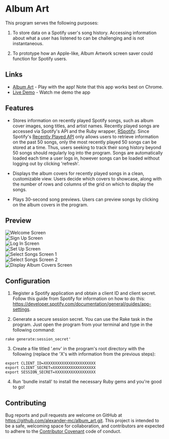 # Album Art

This program serves the following purposes:

1. To store data on a Spotify user's song history. Accessing information about what a user has listened to can be challenging and is not instantaneous.

2. To prototype how an Apple-like, Album Artwork screen saver could function for Spotify users.

## Links

+ [Album Art](https://album-art.herokuapp.com/) - Play with the app! Note that this app works best on Chrome.
+ [Live Demo](https://youtu.be/V8r7mgcpA4A) - Watch me demo the app

## Features

* Stores information on recently played Spotify songs, such as album cover images, song titles, and artist names. Recently played songs are accessed via Spotify's API and the Ruby wrapper, [RSpotify](https://github.com/guilhermesad/rspotify). Since Spotify's [Recently Played API](https://developer.spotify.com/documentation/web-api/reference-beta/) only allows users to retrieve information on the past 50 songs, only the most recently played 50 songs can be stored at a time. Thus, users seeking to track their song history beyond 50 songs should regularly log into the program. Songs are automatically loaded each time a user logs in, however songs can be loaded without logging out by clicking 'refresh'.

* Displays the album covers for recently played songs in a clean, customizable view. Users decide which covers to showcase, along with the number of rows and columns of the grid on which to display the songs.

* Plays 30-second song previews. Users can preview songs by clicking on the album covers in the program.

## Preview

![Welcome Screen](/public/screenshots/01_Welcome.png)  
![Sign Up Screen](/public/screenshots/02_Sign_Up.png)  
![Log In Screen](/public/screenshots/03_Log_In.png)  
![Set Up Screen](/public/screenshots/04_Set_Up.png)  
![Select Songs Screen 1](/public/screenshots/05_Edit_1.png)  
![Select Songs Screen 2](/public/screenshots/06_Edit_2.png)  
![Display Album Covers Screen](/public/screenshots/07_Display.png)  

## Configuration

1. Register a Spotify application and obtain a client ID and client secret. Follow this guide from Spotify for information on how to do this: https://developer.spotify.com/documentation/general/guides/app-settings.

2. Generate a secure session secret. You can use the Rake task in the program. Just open the program from your terminal and type in the following command: 

```
rake generate:session_secret'
```

3. Create a file titled '.env' in the program's root directory with the following (replace the 'X's with information from the previous steps):

```
export CLIENT_ID=XXXXXXXXXXXXXXXXXXXXXXX
export CLIENT_SECRET=XXXXXXXXXXXXXXXXXXX
export SESSION_SECRET=XXXXXXXXXXXXXXXXXX
```

4. Run 'bundle install' to install the necessary Ruby gems and you're good to go!

## Contributing

Bug reports and pull requests are welcome on GitHub at https://github.com/alexander-mc/album_art.git. This project is intended to be a safe, welcoming space for collaboration, and contributors are expected to adhere to the [Contributor Covenant](contributor-covenant.org) code of conduct.
